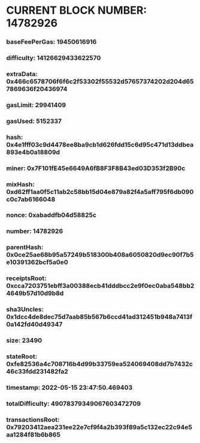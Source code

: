 # CURRENT BLOCK NUMBER: 14782926

### baseFeePerGas: 19450616916
### difficulty: 14126629433622570
### extraData: 0x466c6578706f6f6c2f53302f55532d57657374202d204d657869636f20436974
### gasLimit: 29941409
### gasUsed: 5152337
### hash: 0x4e1fff03c9d4478ee8ba9cb1d626fdd15c6d95c471d13ddbea893e4b0a18809d
### miner: 0x7F101fE45e6649A6fB8F3F8B43ed03D353f2B90c
### mixHash: 0xd62ff1aa0f5c11ab2c58bb15d04e879a82f4a5aff795f6db090c0c7ab6166048
### nonce: 0xabaddfb04d58825c
### number: 14782926
### parentHash: 0x0ce25ae68b95a57249b518300b408a6050820d9ec90f7b5e10391362bcf5a0e0
### receiptsRoot: 0xcca7203751ebff3a00388ecb41dddbcc2e9f0ec0aba548bb24649b57d10d9b8d
### sha3Uncles: 0x1dcc4de8dec75d7aab85b567b6ccd41ad312451b948a7413f0a142fd40d49347
### size: 23490
### stateRoot: 0xfe82536a4c708716b4d99b33759ea524069408dd7b7432c46c33fdd231482fa2
### timestamp: 2022-05-15 23:47:50.469403
### totalDifficulty: 49078379349067603472709
### transactionsRoot: 0x79203412aea231ee22e7cf9f4a2b393f89a5c132ec22c94e5aa1284f81b6b865
